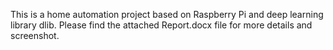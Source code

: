 This is a home automation project based on Raspberry Pi and deep learning library dlib. Please find the attached Report.docx file for more details and screenshot. 
